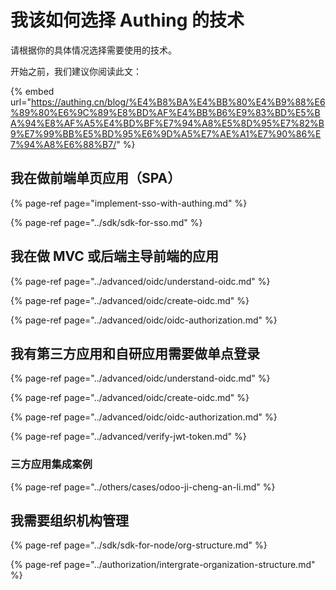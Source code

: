 # 我该如何选择 Authing 的技术

请根据你的具体情况选择需要使用的技术。

开始之前，我们建议你阅读此文：

{% embed url="https://authing.cn/blog/%E4%B8%BA%E4%BB%80%E4%B9%88%E6%89%80%E6%9C%89%E8%BD%AF%E4%BB%B6%E9%83%BD%E5%BA%94%E8%AF%A5%E4%BD%BF%E7%94%A8%E5%8D%95%E7%82%B9%E7%99%BB%E5%BD%95%E6%9D%A5%E7%AE%A1%E7%90%86%E7%94%A8%E6%88%B7/" %}

## 我在做前端单页应用（SPA）

{% page-ref page="implement-sso-with-authing.md" %}

{% page-ref page="../sdk/sdk-for-sso.md" %}

## 我在做 MVC 或后端主导前端的应用

{% page-ref page="../advanced/oidc/understand-oidc.md" %}

{% page-ref page="../advanced/oidc/create-oidc.md" %}

{% page-ref page="../advanced/oidc/oidc-authorization.md" %}

## 我有第三方应用和自研应用需要做单点登录

{% page-ref page="../advanced/oidc/understand-oidc.md" %}

{% page-ref page="../advanced/oidc/create-oidc.md" %}

{% page-ref page="../advanced/oidc/oidc-authorization.md" %}

{% page-ref page="../advanced/verify-jwt-token.md" %}

### 三方应用集成案例

{% page-ref page="../others/cases/odoo-ji-cheng-an-li.md" %}

## 我需要组织机构管理

{% page-ref page="../sdk/sdk-for-node/org-structure.md" %}

{% page-ref page="../authorization/intergrate-organization-structure.md" %}

## 

